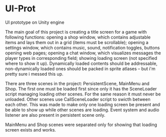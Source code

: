 # UI-Prot
UI prototype on Unity engine

  The main goal of this project is creating a title screen for a game with following functions: opening a shop window, which contains adjustable items and lays them out in a grid (items must be scrollable); opening a settings window, which contains music, sound, notification toggles, buttons opening web pages; opening a chat window, which visualizes messages the player types in corresponding field; showing loading screen (not specified where to show it up). Dynamically loaded contents should be addressable, non-dynamically loaded ones should be packed in sprite atlases – but i'm pretty sure i messed this up.

  There are three scenes in the project: PersistentScene, MainMenu and Shop. The first one must be loaded first since only it has the SceneLoader script managing loading other scenes. For the same reason it must never be unloaded. Other scenes use CallSceneLoader script to swicth between each other. This was made to make only one loading screen be present and be able to show up while other scenes are loading. Event system and audio listener are also present in persistent scene only.

  MainMenu and Shop scenes were separated only for showing that loading screen exists and works.
